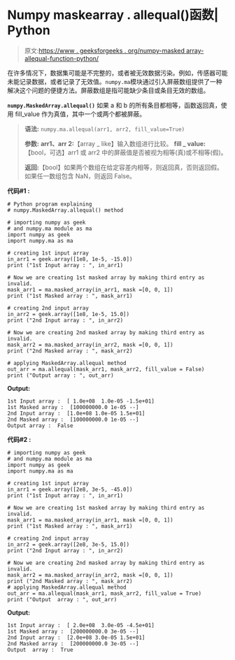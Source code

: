 # Numpy maskearray . allequal()函数| Python

> 原文:[https://www . geeksforgeeks . org/numpy-masked array-allequal-function-python/](https://www.geeksforgeeks.org/numpy-maskedarray-allequal-function-python/)

在许多情况下，数据集可能是不完整的，或者被无效数据污染。例如，传感器可能未能记录数据，或者记录了无效值。`numpy.ma`模块通过引入屏蔽数组提供了一种解决这个问题的便捷方法。屏蔽数组是指可能缺少条目或条目无效的数组。

**`numpy.MaskedArray.allequal()`** 如果 a 和 b 的所有条目都相等，函数返回真，使用 fill_value 作为真值，其中一个或两个都被屏蔽。

> **语法:** `numpy.ma.allequal(arr1, arr2, fill_value=True)`
> 
> **参数:**
> **arr1、arr 2:**【array _ like】输入数组进行比较。
> **fill _ value:**【bool，可选】arr1 或 arr2 中的屏蔽值是否被视为相等(真)或不相等(假)。
> 
> **返回:**【bool】如果两个数组在给定容差内相等，则返回真，否则返回假。如果任一数组包含 NaN，则返回 False。

**代码#1 :**

```
# Python program explaining
# numpy.MaskedArray.allequal() method 

# importing numpy as geek 
# and numpy.ma module as ma
import numpy as geek
import numpy.ma as ma

# creating 1st input array 
in_arr1 = geek.array([1e8, 1e-5, -15.0])
print ("1st Input array : ", in_arr1)

# Now we are creating 1st masked array by making third entry as invalid. 
mask_arr1 = ma.masked_array(in_arr1, mask =[0, 0, 1])
print ("1st Masked array : ", mask_arr1)

# creating 2nd input array 
in_arr2 = geek.array([1e8, 1e-5, 15.0])
print ("2nd Input array : ", in_arr2)

# Now we are creating 2nd masked array by making third entry as invalid. 
mask_arr2 = ma.masked_array(in_arr2, mask =[0, 0, 1])
print ("2nd Masked array : ", mask_arr2)

# applying MaskedArray.allequal method
out_arr = ma.allequal(mask_arr1, mask_arr2, fill_value = False)
print ("Output array : ", out_arr)
```

**Output:**

```
1st Input array :  [ 1.0e+08  1.0e-05 -1.5e+01]
1st Masked array :  [100000000.0 1e-05 --]
2nd Input array :  [1.0e+08 1.0e-05 1.5e+01]
2nd Masked array :  [100000000.0 1e-05 --]
Output array :  False

```

**代码#2 :**

```
# importing numpy as geek 
# and numpy.ma module as ma
import numpy as geek
import numpy.ma as ma

# creating 1st input array 
in_arr1 = geek.array([2e8, 3e-5, -45.0])
print ("1st Input array : ", in_arr1)

# Now we are creating 1st masked array by making third entry as invalid. 
mask_arr1 = ma.masked_array(in_arr1, mask =[0, 0, 1])
print ("1st Masked array : ", mask_arr1)

# creating 2nd input array 
in_arr2 = geek.array([2e8, 3e-5, 15.0])
print ("2nd Input array : ", in_arr2)

# Now we are creating 2nd masked array by making third entry as invalid. 
mask_arr2 = ma.masked_array(in_arr2, mask =[0, 0, 1])
print ("2nd Masked array : ", mask_arr2)
# applying MaskedArray.allequal method
out_arr = ma.allequal(mask_arr1, mask_arr2, fill_value = True)
print ("Output  array : ", out_arr)
```

**Output:**

```
1st Input array :  [ 2.0e+08  3.0e-05 -4.5e+01]
1st Masked array :  [200000000.0 3e-05 --]
2nd Input array :  [2.0e+08 3.0e-05 1.5e+01]
2nd Masked array :  [200000000.0 3e-05 --]
Output  array :  True

```